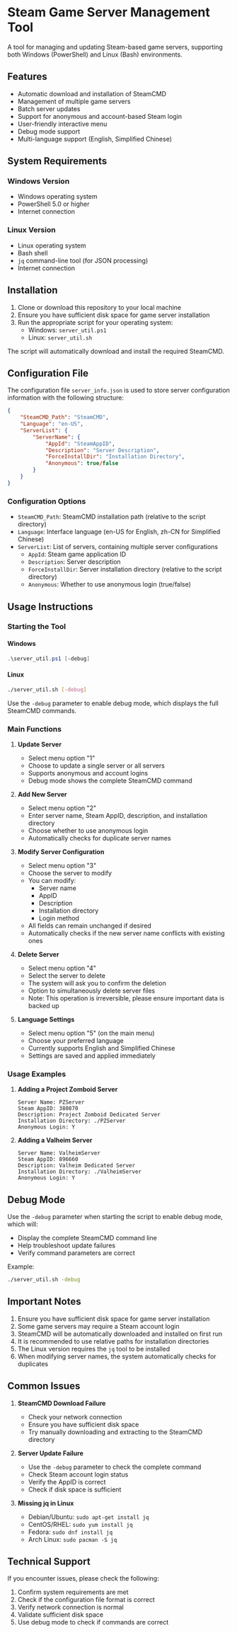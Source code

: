 # Steam Game Server Management Tool

A tool for managing and updating Steam-based game servers, supporting both Windows (PowerShell) and Linux (Bash) environments.

## Features

* Automatic download and installation of SteamCMD
* Management of multiple game servers
* Batch server updates
* Support for anonymous and account-based Steam login
* User-friendly interactive menu
* Debug mode support
* Multi-language support (English, Simplified Chinese)

## System Requirements

### Windows Version

* Windows operating system
* PowerShell 5.0 or higher
* Internet connection

### Linux Version

* Linux operating system
* Bash shell
* `jq` command-line tool (for JSON processing)
* Internet connection

## Installation

1. Clone or download this repository to your local machine
2. Ensure you have sufficient disk space for game server installation
3. Run the appropriate script for your operating system:
    * Windows: `server_util.ps1`
    * Linux: `server_util.sh`

The script will automatically download and install the required SteamCMD.

## Configuration File

The configuration file `server_info.json` is used to store server configuration information with the following structure:

```json
{
    "SteamCMD_Path": "SteamCMD",
    "Language": "en-US",
    "ServerList": {
        "ServerName": {
            "AppId": "SteamAppID",
            "Description": "Server Description",
            "ForceInstallDir": "Installation Directory",
            "Anonymous": true/false
        }
    }
}
```

### Configuration Options

* `SteamCMD_Path`: SteamCMD installation path (relative to the script directory)
* `Language`: Interface language (en-US for English, zh-CN for Simplified Chinese)
* `ServerList`: List of servers, containing multiple server configurations
  * `AppId`: Steam game application ID
  * `Description`: Server description
  * `ForceInstallDir`: Server installation directory (relative to the script directory)
  * `Anonymous`: Whether to use anonymous login (true/false)

## Usage Instructions

### Starting the Tool

#### Windows

```powershell
.\server_util.ps1 [-debug]
```

#### Linux

```bash
./server_util.sh [-debug]
```

Use the `-debug` parameter to enable debug mode, which displays the full SteamCMD commands.

### Main Functions

1. **Update Server**
    * Select menu option "1"
    * Choose to update a single server or all servers
    * Supports anonymous and account logins
    * Debug mode shows the complete SteamCMD command

2. **Add New Server**
    * Select menu option "2"
    * Enter server name, Steam AppID, description, and installation directory
    * Choose whether to use anonymous login
    * Automatically checks for duplicate server names

3. **Modify Server Configuration**
    * Select menu option "3"
    * Choose the server to modify
    * You can modify:
        * Server name
        * AppID
        * Description
        * Installation directory
        * Login method
    * All fields can remain unchanged if desired
    * Automatically checks if the new server name conflicts with existing ones

4. **Delete Server**
    * Select menu option "4"
    * Select the server to delete
    * The system will ask you to confirm the deletion
    * Option to simultaneously delete server files
    * Note: This operation is irreversible, please ensure important data is backed up

5. **Language Settings**
    * Select menu option "5" (on the main menu)
    * Choose your preferred language
    * Currently supports English and Simplified Chinese
    * Settings are saved and applied immediately

### Usage Examples

1. **Adding a Project Zomboid Server**

    ```text
    Server Name: PZServer
    Steam AppID: 380870
    Description: Project Zomboid Dedicated Server
    Installation Directory: ./PZServer
    Anonymous Login: Y
    ```

2. **Adding a Valheim Server**

    ```text
    Server Name: ValheimServer
    Steam AppID: 896660
    Description: Valheim Dedicated Server
    Installation Directory: ./ValheimServer
    Anonymous Login: Y
    ```

## Debug Mode

Use the `-debug` parameter when starting the script to enable debug mode, which will:

* Display the complete SteamCMD command line
* Help troubleshoot update failures
* Verify command parameters are correct

Example:

```bash
./server_util.sh -debug
```

## Important Notes

1. Ensure you have sufficient disk space for game server installation
2. Some game servers may require a Steam account login
3. SteamCMD will be automatically downloaded and installed on first run
4. It is recommended to use relative paths for installation directories
5. The Linux version requires the `jq` tool to be installed
6. When modifying server names, the system automatically checks for duplicates

## Common Issues

1. **SteamCMD Download Failure**
    * Check your network connection
    * Ensure you have sufficient disk space
    * Try manually downloading and extracting to the SteamCMD directory

2. **Server Update Failure**
    * Use the `-debug` parameter to check the complete command
    * Check Steam account login status
    * Verify the AppID is correct
    * Check if disk space is sufficient

3. **Missing jq in Linux**
    * Debian/Ubuntu: `sudo apt-get install jq`
    * CentOS/RHEL: `sudo yum install jq`
    * Fedora: `sudo dnf install jq`
    * Arch Linux: `sudo pacman -S jq`

## Technical Support

If you encounter issues, please check the following:

1. Confirm system requirements are met
2. Check if the configuration file format is correct
3. Verify network connection is normal
4. Validate sufficient disk space
5. Use debug mode to check if commands are correct

